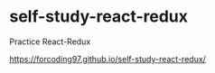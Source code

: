 # self-study-react-redux

Practice React-Redux

https://forcoding97.github.io/self-study-react-redux/
